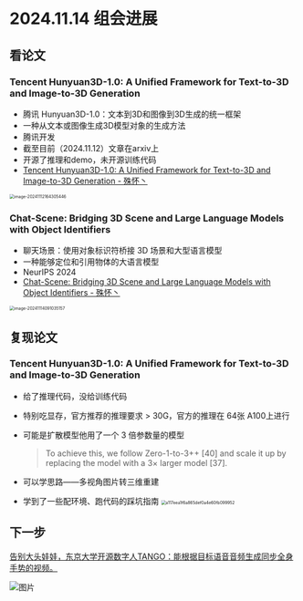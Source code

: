 # 2024.11.14 组会进展

## 看论文

### Tencent Hunyuan3D-1.0: A Unified Framework for Text-to-3D and Image-to-3D Generation

- 腾讯 Hunyuan3D-1.0：文本到3D和图像到3D生成的统一框架
- 一种从文本或图像生成3D模型对象的生成方法
- 腾讯开发
- 截至目前（2024.11.12）文章在arxiv上
- 开源了推理和demo，未开源训练代码
- [Tencent Hunyuan3D-1.0: A Unified Framework for Text-to-3D and Image-to-3D Generation - 殊怀丶](http://blog.lvshuhuai.cn/#/article/40)

<img src="http://public.file.lvshuhuai.cn/图床\image-20241112164305446.png" alt="image-20241112164305446" style="zoom:50%;" />

### Chat-Scene: Bridging 3D Scene and Large Language Models with Object Identifiers

- 聊天场景：使用对象标识符桥接 3D 场景和大型语言模型
- 一种能够定位和引用物体的大语言模型
- NeurIPS 2024
- [Chat-Scene: Bridging 3D Scene and Large Language Models with Object Identifiers - 殊怀丶](http://blog.lvshuhuai.cn/#/article/41)

<img src="http://public.file.lvshuhuai.cn/图床\image-20241114091035157.png" alt="image-20241114091035157" style="zoom:50%;" />

## 复现论文

### Tencent Hunyuan3D-1.0: A Unified Framework for Text-to-3D and Image-to-3D Generation

- 给了推理代码，没给训练代码

- 特别吃显存，官方推荐的推理要求 > 30G，官方的推理在 64张 A100上进行

- 可能是扩散模型他用了一个 3 倍参数量的模型

    > To achieve this, we follow Zero-1-to-3++ [40] and scale it up by replacing the model with a 3× larger model [37].

- 可以学思路——多视角图片转三维重建

- 学到了一些配环境、跑代码的踩坑指南
    <img src="http://public.file.lvshuhuai.cn/图床\a117eea1f6a865def0a4e60fb099952.png" alt="a117eea1f6a865def0a4e60fb099952" style="zoom:50%;" />

## 下一步

[告别大头娃娃，东京大学开源数字人TANGO：能根据目标语音音频生成同步全身手势的视频。](https://mp.weixin.qq.com/s?__biz=MzU2OTg5NTU2Ng==&mid=2247488816&idx=2&sn=9505a3a55ca42f7d92faa5ae63112ded&chksm=fd95b69807c417f1b23d83470af1017521ac05f9853104327444074d8108a01fd21586993735&scene=126&sessionid=1731544131#rd)

![图片](http://public.file.lvshuhuai.cn/图床\640.gif)